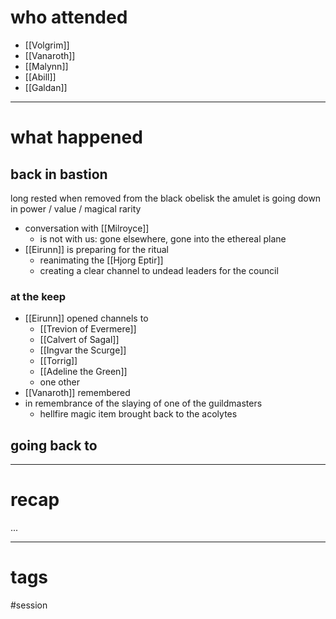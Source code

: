 # who attended

- [[Volgrim]]
- [[Vanaroth]]
- [[Malynn]]
- [[Abill]]
- [[Galdan]]

---
# what happened

## back in bastion
long rested
when removed from the black obelisk the amulet is going down in power / value / magical rarity

- conversation with [[Milroyce]]
	- is not with us: gone elsewhere, gone into the ethereal plane
- [[Eirunn]] is preparing for the ritual
	- reanimating the [[Hjorg Eptir]]
	- creating a clear channel to undead leaders for the council

### at the keep
- [[Eirunn]] opened channels to 
	- [[Trevion of Evermere]]
	- [[Calvert of Sagal]]
	- [[Ingvar the Scurge]]
	- [[Torrig]]
	- [[Adeline the Green]]
	- one other
- [[Vanaroth]] remembered 
- in remembrance of the slaying of one of the guildmasters
	- hellfire magic item brought back to the acolytes 


## going back to 


---
# recap

...

---
# tags

#session